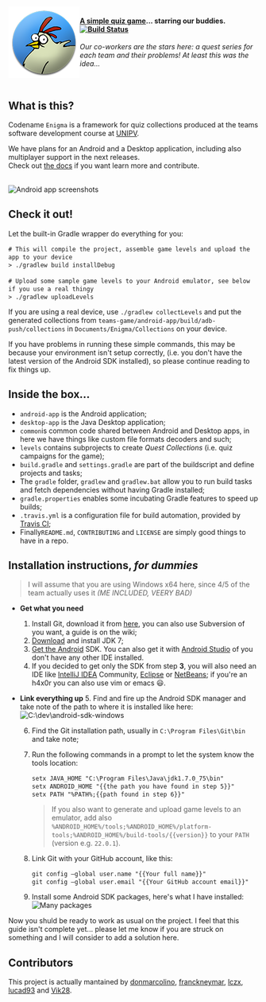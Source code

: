 <img align="left" alt="logo" title="A chicken with a pulley!" src="/android-app/src/main/res/mipmap-xxhdpi/ic_launcher.png"/>

#### [A simple quiz game](https://fdi2-epsilon.github.io/teams-game/)... starring our buddies.&nbsp;&nbsp;[![Build Status](https://travis-ci.org/fdi2-epsilon/teams-game.svg?branch=master)](https://travis-ci.org/fdi2-epsilon/teams-game)
*Our co-workers are the stars here: a quest series for each team and their problems! At least this was the idea...*
<br><br><br>

## What is this?
Codename `Enigma` is a framework for quiz collections produced at the teams software development course at [UNIPV](https://www.unipv.eu).

We have plans for an Android and a Desktop application, including also multiplayer support in the next releases.  
Check out [the docs](https://github.com/fdi2-epsilon/teams-game/wiki) if you want learn more and contribute.
<br><br>

![Android app screenshots](/../gh-pages/images/screens/exper_quizzes01.png?raw=true "Screenshots")

## Check it out!
Let the built-in Gradle wrapper do everything for you:
```shell
# This will compile the project, assemble game levels and upload the app to your device
> ./gradlew build installDebug

# Upload some sample game levels to your Android emulator, see below if you use a real thingy
> ./gradlew uploadLevels
```
If you are using a real device, use `./gradlew collectLevels` and put the generated collections from `teams-game/android-app/build/adb-push/collections` in `Documents/Enigma/Collections` on your device.

If you have problems in running these simple commands, this may be because your environment isn't setup correctly, (i.e. you don't have the latest version of the Android SDK installed), so please continue reading to fix things up.

## Inside the box...
- `android-app` is the Android application;
- `desktop-app` is the Java Desktop application;
- `common`is common code shared between Android and Desktop apps, in here we have things like custom file formats decoders and such;
- `levels` contains subprojects to create *Quest Collections* (i.e. quiz campaigns for the game);
- `build.gradle` and `settings.gradle` are part of the buildscript and define projects and tasks;
- The `gradle` folder, `gradlew` and `gradlew.bat` allow you to run build tasks and fetch dependencies without having Gradle installed;
- `gradle.properties` enables some incubating Gradle features to speed up builds;
- `.travis.yml` is a configuration file for build automation, provided by [Travis CI](https://travis-ci.org);
- Finally`README.md`, `CONTRIBUTING` and `LICENSE` are simply good things to have in a repo.


## Installation instructions, *for dummies*
> I will assume that you are using Windows x64 here, since 4/5 of the team actually uses it *(ME INCLUDED, VEERY BAD)*

- **Get what you need**
  1. Install Git, download it from [here][GIT], you can also use Subversion of you want, a guide is on the wiki;
  2. [Download][JDK7] and install JDK 7;
  3. [Get the Android][ASDK] SDK. You can also get it with [Android Studio] of you don't have any other IDE installed.
  4. If you decided to get only the SDK from step **3**, you will also need an IDE like [IntelliJ IDEA] Community,
     [Eclipse] or [NetBeans]; if you're an h4x0r you can also use vim or emacs :smiley:.
- **Link everything up**
  5. Find and fire up the Android SDK manager and take note of the path to where it is installed like here:  
     ![C:\dev\android-sdk-windows](/../gh-pages/images/guide_sdkpath.png?raw=true "SDK Path")

  6. Find the Git installation path, usually in `C:\Program Files\Git\bin` and take note;

  7. Run the following commands in a prompt to let the system know the tools location:
     ```shell
     setx JAVA_HOME "C:\Program Files\Java\jdk1.7.0_75\bin"
     setx ANDROID_HOME "{{the path you have found in step 5}}"
     setx PATH "%PATH%;{{path found in step 6}}"
     ```
     
     > If you also want to generate and upload game levels to an emulator, add also `%ANDROID_HOME%/tools;%ANDROID_HOME%/platform-tools;%ANDROID_HOME%/build-tools/{{version}}` to your `PATH` (version e.g. `22.0.1`).
  
  8. Link Git with your GitHub account, like this:
     ```shell
     git config —global user.name "{{Your full name}}"
     git config —global user.email "{{Your GitHub account email}}"
     ```
     
  9. Install some Android SDK packages, here's what I have installed:  
     ![Many packages](/../gh-pages/images/guide_packages.png?raw=true "SDK Packages")

Now you shuld be ready to work as usual on the project. I feel that this guide isn't complete yet...
please let me know if you are struck on something and I will consider to add a solution here.

[GIT]:http://git-scm.com/download/win
[JDK7]:http://download.oracle.com/otn-pub/java/jdk/7u75-b13/jdk-7u75-windows-x64.exe
[ASDK]:https://developer.android.com/sdk/index.html#Other

[Android Studio]:https://developer.android.com/sdk/index.html
[IntelliJ IDEA]:https://www.jetbrains.com/idea/
[Eclipse]:https://eclipse.org
[NetBeans]:https://netbeans.org

## Contributors
This project is actually mantained by
[donmarcolino](https://github.com/donmarcolino),
[franckneymar](https://github.com/franckneymar),
[lczx](https://github.com/lczx),
[lucad93](https://github.com/lucad93) and
[Vik28](https://github.com/Vik28).
